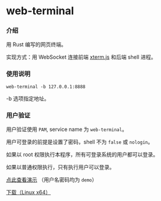 # web-terminal

### 介绍
用 Rust 编写的网页终端。

实现方式：用 WebSocket 连接前端 [xterm.js](https://xtermjs.org/) 和后端 shell 进程。

### 使用说明

```shell
web-terminal -b 127.0.0.1:8888
```

-b 选项指定地址。

### 用户验证

用户验证使用 `PAM`, service name 为 `web-terminal`。

用户可登录的前提是设置了密码，shell 不为 `false` 或 `nologin`。

如果以 root 权限执行本程序，所有可登录系统的用户都可以登录。

如果以普通权限执行，只有执行用户可以登录。



[点此查看演示](https://demo.trait.pub/web-terminal/) （用户名密码均为 `demo`）

[下载（Linux x64）](https://gitee.com/luoshuqi/web-terminal/attach_files/889494/download/web-terminal)
